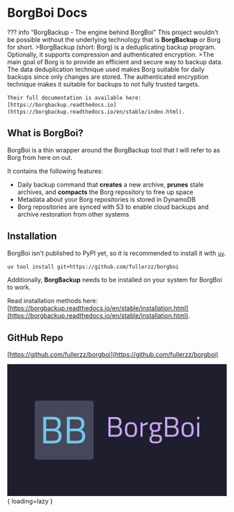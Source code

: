 # BorgBoi Docs

??? info "BorgBackup - The engine behind BorgBoi"
    This project wouldn't be possible without the underlying technology that is **BorgBackup** or Borg for short.
    >BorgBackup (short: Borg) is a deduplicating backup program. Optionally, it supports compression and authenticated encryption.
    >The main goal of Borg is to provide an efficient and secure way to backup data. The data deduplication technique used makes Borg suitable for daily backups since only changes are stored. The authenticated encryption technique makes it suitable for backups to not fully trusted targets.

    Their full documentation is available here: [https://borgbackup.readthedocs.io](https://borgbackup.readthedocs.io/en/stable/index.html).

## What is BorgBoi?

BorgBoi is a thin wrapper around the BorgBackup tool that I will refer to as Borg from here on out.

It contains the following features:

* Daily backup command that **creates** a new archive, **prunes** stale archives, and **compacts** the Borg repository to free up space
* Metadata about your Borg repositories is stored in DynamoDB
* Borg repositories are synced with S3 to enable cloud backups and archive restoration from other systems

## Installation

BorgBoi isn't published to PyPI yet, so it is recommended to install it with [`uv`](https://docs.astral.sh/uv/).

```sh
uv tool install git+https://github.com/fullerzz/borgboi
```

Additionally, **BorgBackup** needs to be installed on your system for BorgBoi to work.

Read installation methods here: [https://borgbackup.readthedocs.io/en/stable/installation.html](https://borgbackup.readthedocs.io/en/stable/installation.html).

## GitHub Repo

[https://github.com/fullerzz/borgboi](https://github.com/fullerzz/borgboi)

![BorgBoi Logo](images/borgboi_logo.svg){ loading=lazy }
